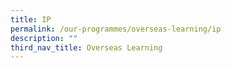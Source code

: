 ```yaml
---
title: IP
permalink: /our-programmes/overseas-learning/ip
description: ""
third_nav_title: Overseas Learning
---
```

